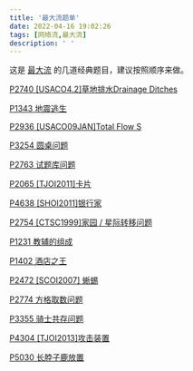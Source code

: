 ```yaml
---
title: '最大流题单'
date: 2022-04-16 19:02:26
tags: [网络流,最大流]
description: ' '
---
```


这是 [最大流](/post/maximum-flow-Dinic) 的几道经典题目，建议按照顺序来做。

[P2740 [USACO4.2]草地排水Drainage Ditches](/post/P2740-solution)

[P1343 地震逃生](/post/P1343-solution)

[P2936 [USACO09JAN]Total Flow S](/post/P2936-solution)

[P3254 圆桌问题](/post/P3254-solution)

[P2763 试题库问题](/post/P2763-solution)

[P2065 [TJOI2011]卡片](/post/P2065-solution)

[P4638 [SHOI2011]银行家](/post/P4638-solution)

[P2754 [CTSC1999]家园 / 星际转移问题](/post/P2754-solution)

[P1231 教辅的组成](/post/P1231-solution)

[P1402 酒店之王](/post/P1402-solution)

[P2472 [SCOI2007] 蜥蜴](/post/P2472-solution)

[P2774 方格取数问题](/post/P2774-solution)

[P3355 骑士共存问题](/post/P3355-solution)

[P4304 [TJOI2013]攻击装置](/post/P4304-solution)

[P5030 长脖子鹿放置](/post/P5030-solution)